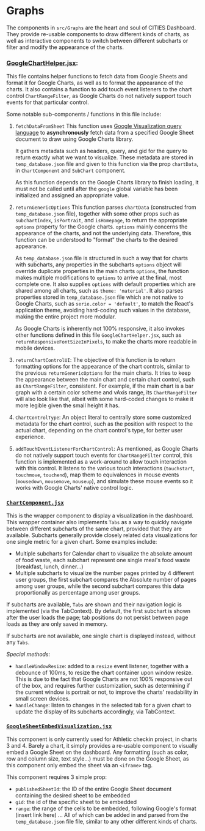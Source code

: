 # Graphs

The components in `src/Graphs` are the heart and soul of CITIES Dashboard. They provide re-usable components to draw different kinds of charts, as well as interactive components to switch between different subcharts or filter and modify the appearance of the charts.

### [GoogleChartHelper.jsx](GoogleChartHelper.jsx):

This file contains helper functions to fetch data from Google Sheets and format it for Google Charts, as well as to format the appearance of the charts. It also contains a function to add touch event listeners to the chart control `ChartRangeFilter`, as Google Charts do not natively support touch events for that particular control.

Some notable sub-components / functions in this file include:

1. `fetchDataFromSheet`
   This function uses [Google Visualization query language](https://developers.google.com/chart/interactive/docs/querylanguage) to **asynchronously** fetch data from a specified Google Sheet document to draw using Google Charts library.
   
   It gathers metadata such as headers, query, and gid for the query to return exactly what we want to visualize. These metadata are stored in `temp_database.json` file and given to this function via the prop `chartData`, in `ChartComponent` and `SubChart` component.
   
   As this function depends on the Google Charts library to finish loading, it must not be called until after the `google` global variable has been initialized and assigned an appropriate value.

2. `returnGenericOptions`
   This function parses `chartData` (constructed from `temp_database.json` file), together with some other props such as `subchartIndex`, `isPortrait`, and `isHomepage`, to return the appropriate `options` property for the Google charts. `options` mainly concerns the appearance of the charts, and not the underlying data. Therefore, this function can be understood to "format" the charts to the desired appearance.
   
   As `temp_database.json` file is structured in such a way that for charts with subcharts, any properties in the subcharts `options` object will override duplicate properties in the main charts `options`, the function makes multiple modifications to `options` to arrive at the final, most complete one. It also supplies `options` with default properties which are shared among all charts, such as `theme: 'material'`. It also parses properties stored in `temp_database.json` file which are not native to Google Charts, such as `serie.color = 'default'`, to match the React's application theme, avoiding hard-coding such values in the database, making the entire project more modular.

   As Google Charts is inherently not 100% responsive, it also invokes other functions defined in this file `GoogleChartHelper.jsx`, such as `returnResponsiveFontSizeInPixels`, to make the charts more readable in mobile devices.

3. `returnChartControlUI`:
   The objective of this function is to return formatting options for the appearance of the chart controls, similar to the previous `returnGenericOptions` for the main charts. It tries to keep the appearance between the main chart and certain chart control, such as `ChartRangeFilter`, consistent. For example, if the main chart is a bar graph with a certain color scheme and vAxis range, its `ChartRangeFilter` will also look like that, albeit with some hard-coded changes to make it more legible given the small height it has.

4. `ChartControlType`:
   An object literal to centrally store some customized metadata for the chart control, such as the position with respect to the actual chart, depending on the chart control's type, for better user experience.

5. `addTouchEventListenerForChartControl`:
   As mentioned, as Google Charts do not natively support touch events for `ChartRangeFilter` control, this function is implemented as a work-around to allow touch interaction with this control. It listens to the various touch interactions (`touchstart`, `touchmove`, `touchend`), map them to equivalences in mouse events (`mousedown`, `mousemove`, `mouseup`), and simulate these mouse events so it works with Google Charts' native control logic.


### [`ChartComponent.jsx`](ChartComponent.jsx)
This is the wrapper component to display a visualization in the dashboard. This wrapper container also implements `Tabs` as a way to quickly navigate between different subcharts of the same chart, provided that they are available. Subcharts generally provide closely related data visualizations for one single metric for a given chart. Some examples include:
- Multiple subcharts for Calendar chart to visualize the absolute amount of food waste, each subchart represent one single meal's food waste (breakfast, lunch, dinner...)
- Multiple subcharts to visualize the number pages printed by 4 different user groups, the first subchart compares the Absolute number of pages among user groups, while the second subchart compares this data proportionally as percentage among user groups.

If subcharts are available, `Tabs` are shown and their navigation logic is implemented (via the TabContext). By default, the first subchart is shown after the user loads the page; tab positions do not persist between page loads as they are only saved in memory.

If subcharts are not available, one single chart is displayed instead, without any `Tabs`.

*Special methods:*
- `handleWindowResize`: added to a `resize` event listener, together with a debounce of 100ms, to resize the chart container upon window resize. This is due to the fact that Google Charts are not 100% responsive out of the box, and requires further customization, such as determining if the current window is portrait or not, to improve the charts' readability in small screen devices.
- `handleChange`: listen to changes in the selected tab for a given chart to update the display of its subcharts accordingly, via TabContext.

### [`GoogleSheetEmbedVisualization.jsx`](GoogleSheetEmbedVisualization.jsx)
This component is only currently used for Athletic checkin project, in charts 3 and 4. Barely a chart, it simply provides a re-usable component to visually embed a Google Sheet on the dashboard. Any formatting (such as color, row and column size, text style...) must be done on the Google Sheet, as this component only embed the sheet via an `<iframe>` tag.

This component requires 3 simple prop:
- `publishedSheetId`: the ID of the entire Google Sheet document containing the desired sheet to be embedded
- `gid`: the id of the specific sheet to be embedded 
- `range`: the range of the cells to be embedded, following Google's format (insert link here)
... All of which can be added in and parsed from the `temp_database.json` file file, similar to any other different kinds of charts.
